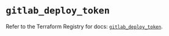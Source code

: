 # `gitlab_deploy_token`

Refer to the Terraform Registry for docs: [`gitlab_deploy_token`](https://registry.terraform.io/providers/gitlabhq/gitlab/17.1.0/docs/resources/deploy_token).
